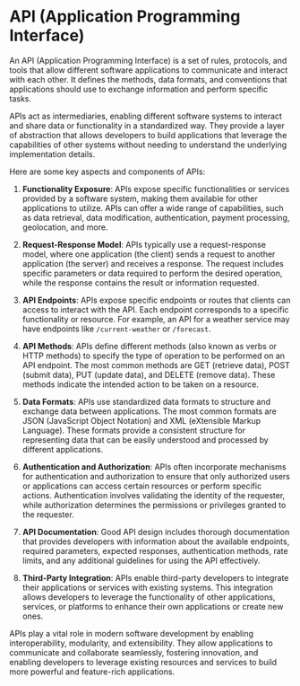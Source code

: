 # API (Application Programming Interface)

An API (Application Programming Interface) is a set of rules, protocols, and tools that allow different software applications to communicate and interact with each other. It defines the methods, data formats, and conventions that applications should use to exchange information and perform specific tasks.

APIs act as intermediaries, enabling different software systems to interact and share data or functionality in a standardized way. They provide a layer of abstraction that allows developers to build applications that leverage the capabilities of other systems without needing to understand the underlying implementation details.

Here are some key aspects and components of APIs:

1. **Functionality Exposure**: APIs expose specific functionalities or services provided by a software system, making them available for other applications to utilize. APIs can offer a wide range of capabilities, such as data retrieval, data modification, authentication, payment processing, geolocation, and more.

2. **Request-Response Model**: APIs typically use a request-response model, where one application (the client) sends a request to another application (the server) and receives a response. The request includes specific parameters or data required to perform the desired operation, while the response contains the result or information requested.

3. **API Endpoints**: APIs expose specific endpoints or routes that clients can access to interact with the API. Each endpoint corresponds to a specific functionality or resource. For example, an API for a weather service may have endpoints like `/current-weather` or `/forecast`.

4. **API Methods**: APIs define different methods (also known as verbs or HTTP methods) to specify the type of operation to be performed on an API endpoint. The most common methods are GET (retrieve data), POST (submit data), PUT (update data), and DELETE (remove data). These methods indicate the intended action to be taken on a resource.

5. **Data Formats**: APIs use standardized data formats to structure and exchange data between applications. The most common formats are JSON (JavaScript Object Notation) and XML (eXtensible Markup Language). These formats provide a consistent structure for representing data that can be easily understood and processed by different applications.

6. **Authentication and Authorization**: APIs often incorporate mechanisms for authentication and authorization to ensure that only authorized users or applications can access certain resources or perform specific actions. Authentication involves validating the identity of the requester, while authorization determines the permissions or privileges granted to the requester.

7. **API Documentation**: Good API design includes thorough documentation that provides developers with information about the available endpoints, required parameters, expected responses, authentication methods, rate limits, and any additional guidelines for using the API effectively.

8. **Third-Party Integration**: APIs enable third-party developers to integrate their applications or services with existing systems. This integration allows developers to leverage the functionality of other applications, services, or platforms to enhance their own applications or create new ones.

APIs play a vital role in modern software development by enabling interoperability, modularity, and extensibility. They allow applications to communicate and collaborate seamlessly, fostering innovation, and enabling developers to leverage existing resources and services to build more powerful and feature-rich applications.
